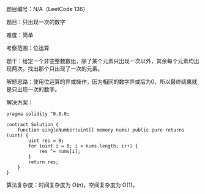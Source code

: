题目编号：N/A（LeetCode 136）

题目：只出现一次的数字

难度：简单

考察范围：位运算

题干：给定一个非空整数数组，除了某个元素只出现一次以外，其余每个元素均出现两次。找出那个只出现了一次的元素。

解题思路：使用位运算的异或操作，因为相同的数字异或后为0，所以最终结果就是只出现一次的数字。

解决方案：

```
pragma solidity ^0.8.0;

contract Solution {
    function singleNumber(uint[] memory nums) public pure returns (uint) {
        uint res = 0;
        for (uint i = 0; i < nums.length; i++) {
            res ^= nums[i];
        }
        return res;
    }
}
```

算法复杂度：时间复杂度为 O(n)，空间复杂度为 O(1)。